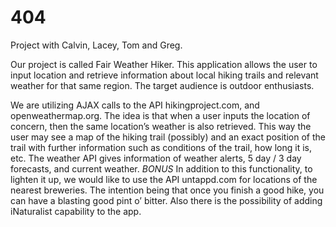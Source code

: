 # 404
Project with Calvin, Lacey, Tom and Greg.

Our project is called Fair Weather Hiker. This application allows the user to input location and retrieve information about local hiking trails and relevant weather for that same region. The target audience is outdoor enthusiasts.

We are utilizing AJAX calls to the API hikingproject.com, and openweathermap.org. The idea is that when a user inputs the location of concern, then the same location’s weather is also retrieved. This way the user may see a map of the hiking trail (possibly) and an exact position of the trail with further information such as conditions of the trail, how long it is, etc.
The weather API gives information of weather alerts, 5 day / 3 day forecasts, and current weather. 
*BONUS*
In addition to this functionality, to lighten it up, we would like to use the API untappd.com for locations of the nearest breweries. The intention being that once you finish a good hike, you can have a blasting good pint o’ bitter. Also there is the possibility of adding iNaturalist capability to the app.

